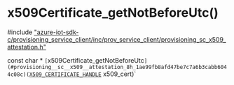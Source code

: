 # x509Certificate_getNotBeforeUtc()

\#include ["azure-iot-sdk-c/provisioning_service_client/inc/prov_service_client/provisioning_sc_x509_attestation.h"](../iot-c-ref-provisioning-sc-x509-attestation-h.md)  

const char * `[`x509Certificate_getNotBeforeUtc`](#provisioning__sc__x509__attestation_8h_1ae99fb8afd47be7c7a6b3cabb6044c08c)(`[`X509_CERTIFICATE_HANDLE`](#provisioning__sc__x509__attestation_8h_1a2e8d12cba13a8890ab37197c1e6e0303) x509_cert)`

